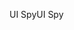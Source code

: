 <span data-ttu-id="6d2e6-101">UI Spy</span><span class="sxs-lookup"><span data-stu-id="6d2e6-101">UI Spy</span></span>